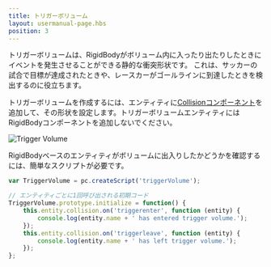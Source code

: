 ```yaml
---
title: トリガーボリューム
layout: usermanual-page.hbs
position: 3
---
```


トリガーボリュームは、RigidBodyがボリューム内に入ったり出たりしたときにイベントを発生させることができる静的な衝突形状です。 これは、サッカーの試合で目標が達成されたときや、レースカーがゴールラインに到達したときを検出するのに役立ちます。

トリガーボリュームを作成するには、エンティティに[Collisionコンポーネント][1]を追加して、その形状を設定します。トリガーボリュームエンティティにはRigidBodyコンポーネントを追加しないでください。

![Trigger Volume][2]

RigidBodyベースのエンティティがボリュームに出入りしたかどうかを確認するには、簡単なスクリプトが必要です。

```javascript
var TriggerVolume = pc.createScript('triggerVolume');

// エンティティごとに1回呼び出される初期コード
TriggerVolume.prototype.initialize = function() {
    this.entity.collision.on('triggerenter', function (entity) {
        console.log(entity.name + ' has entered trigger volume.');
    });
    this.entity.collision.on('triggerleave', function (entity) {
        console.log(entity.name + ' has left trigger volume.');
    });
};
```

[1]: /user-manual/packs/components/collision
[2]: /images/user-manual/physics/trigger-volume.png
